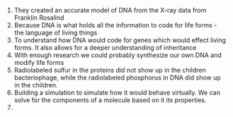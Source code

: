 1. They created an accurate model of DNA from the X-ray data from Franklin Rosalind
2. Because DNA is what holds all the information to code for life forms - the language of living things
3. To understand how DNA would code for genes which would effect living forms. It also allows for a deeper understanding of inheritance
4. With enough research we could probably synthesize our own DNA and modify life forms
5. Radiolabeled sulfur in the proteins did not show up in the children bacteriophage, while the radiolabeled phosphorus in DNA did show up in the children. 
6. Building a simulation to simulate how it would behave virtually. We can solve for the components of a molecule based on it its properties.
7. 